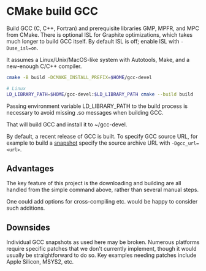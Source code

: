 # CMake build GCC

Build GCC (C, C++, Fortran) and prerequisite libraries GMP, MPFR, and MPC from CMake.
There is optional ISL for Graphite optimizations, which takes much longer to build GCC itself.
By default ISL is off; enable ISL with `-Duse_isl=on`.

It assumes a Linux/Unix/MacOS-like system with Autotools, Make, and a new-enough C/C++ compiler.

```sh
cmake -B build -DCMAKE_INSTALL_PREFIX=$HOME/gcc-devel

# Linux
LD_LIBRARY_PATH=$HOME/gcc-devel:$LD_LIBRARY_PATH cmake --build build
```

Passing environment variable LD_LIBRARY_PATH to the build process is necessary to avoid missing .so messages when building GCC.

That will build GCC and install it to ~/gcc-devel.

By default, a recent release of GCC is built.
To specify GCC source URL, for example to build a [snapshot](https://gcc.gnu.org/pub/gcc/snapshots/LATEST-12/) specify the source archive URL with `-Dgcc_url=<url>`.

## Advantages

The key feature of this project is the downloading and building are all handled from the simple command above, rather than several manual steps.

One could add options for cross-compiling etc. would be happy to consider such additions.

## Downsides

Individual GCC snapshots as used here may be broken.
Numerous platforms require specific patches that we don't currently implement, though it would usually be straightforward to do so.
Key examples needing patches include Apple Silicon, MSYS2, etc.
